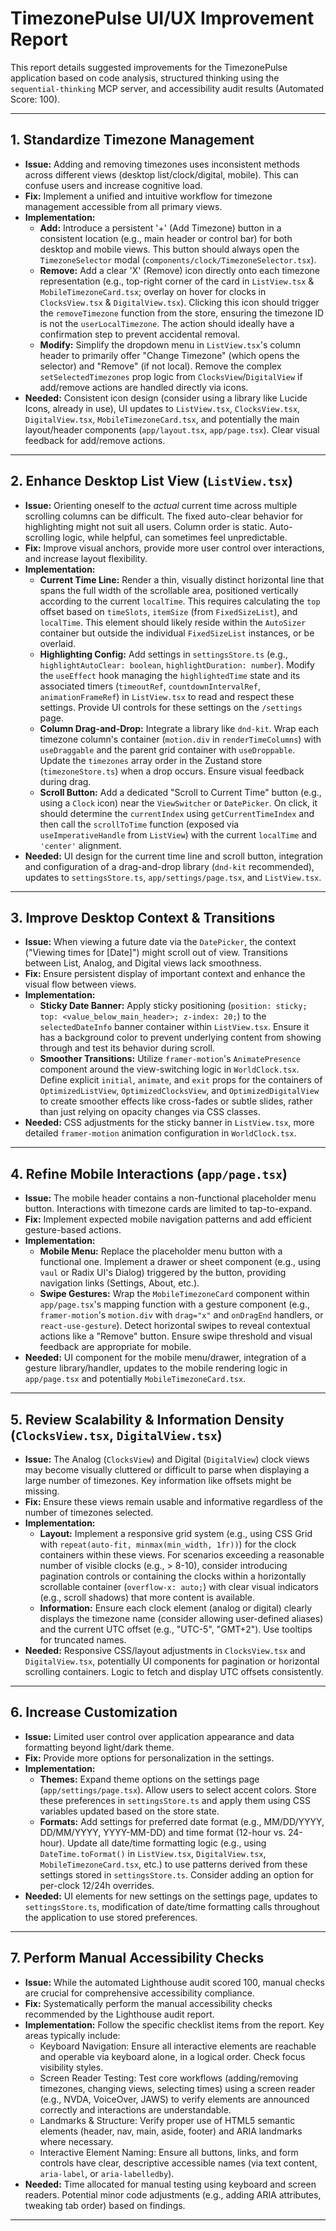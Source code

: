 # TimezonePulse UI/UX Improvement Report

This report details suggested improvements for the TimezonePulse application based on code analysis, structured thinking using the `sequential-thinking` MCP server, and accessibility audit results (Automated Score: 100).

---

## 1. Standardize Timezone Management

*   **Issue:** Adding and removing timezones uses inconsistent methods across different views (desktop list/clock/digital, mobile). This can confuse users and increase cognitive load.
*   **Fix:** Implement a unified and intuitive workflow for timezone management accessible from all primary views.
*   **Implementation:**
    *   **Add:** Introduce a persistent '+' (Add Timezone) button in a consistent location (e.g., main header or control bar) for both desktop and mobile views. This button should always open the `TimezoneSelector` modal (`components/clock/TimezoneSelector.tsx`).
    *   **Remove:** Add a clear 'X' (Remove) icon directly onto each timezone representation (e.g., top-right corner of the card in `ListView.tsx` & `MobileTimezoneCard.tsx`; overlay on hover for clocks in `ClocksView.tsx` & `DigitalView.tsx`). Clicking this icon should trigger the `removeTimezone` function from the store, ensuring the timezone ID is not the `userLocalTimezone`. The action should ideally have a confirmation step to prevent accidental removal.
    *   **Modify:** Simplify the dropdown menu in `ListView.tsx`'s column header to primarily offer "Change Timezone" (which opens the selector) and "Remove" (if not local). Remove the complex `setSelectedTimezones` prop logic from `ClocksView`/`DigitalView` if add/remove actions are handled directly via icons.
*   **Needed:** Consistent icon design (consider using a library like Lucide Icons, already in use), UI updates to `ListView.tsx`, `ClocksView.tsx`, `DigitalView.tsx`, `MobileTimezoneCard.tsx`, and potentially the main layout/header components (`app/layout.tsx`, `app/page.tsx`). Clear visual feedback for add/remove actions.

---

## 2. Enhance Desktop List View (`ListView.tsx`)

*   **Issue:** Orienting oneself to the *actual* current time across multiple scrolling columns can be difficult. The fixed auto-clear behavior for highlighting might not suit all users. Column order is static. Auto-scrolling logic, while helpful, can sometimes feel unpredictable.
*   **Fix:** Improve visual anchors, provide more user control over interactions, and increase layout flexibility.
*   **Implementation:**
    *   **Current Time Line:** Render a thin, visually distinct horizontal line that spans the full width of the scrollable area, positioned vertically according to the current `localTime`. This requires calculating the `top` offset based on `timeSlots`, `itemSize` (from `FixedSizeList`), and `localTime`. This element should likely reside within the `AutoSizer` container but outside the individual `FixedSizeList` instances, or be overlaid.
    *   **Highlighting Config:** Add settings in `settingsStore.ts` (e.g., `highlightAutoClear: boolean`, `highlightDuration: number`). Modify the `useEffect` hook managing the `highlightedTime` state and its associated timers (`timeoutRef`, `countdownIntervalRef`, `animationFrameRef`) in `ListView.tsx` to read and respect these settings. Provide UI controls for these settings on the `/settings` page.
    *   **Column Drag-and-Drop:** Integrate a library like `dnd-kit`. Wrap each timezone column's container (`motion.div` in `renderTimeColumns`) with `useDraggable` and the parent grid container with `useDroppable`. Update the `timezones` array order in the Zustand store (`timezoneStore.ts`) when a drop occurs. Ensure visual feedback during drag.
    *   **Scroll Button:** Add a dedicated "Scroll to Current Time" button (e.g., using a `Clock` icon) near the `ViewSwitcher` or `DatePicker`. On click, it should determine the `currentIndex` using `getCurrentTimeIndex` and then call the `scrollToTime` function (exposed via `useImperativeHandle` from `ListView`) with the current `localTime` and `'center'` alignment.
*   **Needed:** UI design for the current time line and scroll button, integration and configuration of a drag-and-drop library (`dnd-kit` recommended), updates to `settingsStore.ts`, `app/settings/page.tsx`, and `ListView.tsx`.

---

## 3. Improve Desktop Context & Transitions

*   **Issue:** When viewing a future date via the `DatePicker`, the context ("Viewing times for [Date]") might scroll out of view. Transitions between List, Analog, and Digital views lack smoothness.
*   **Fix:** Ensure persistent display of important context and enhance the visual flow between views.
*   **Implementation:**
    *   **Sticky Date Banner:** Apply sticky positioning (`position: sticky; top: <value_below_main_header>; z-index: 20;`) to the `selectedDateInfo` banner container within `ListView.tsx`. Ensure it has a background color to prevent underlying content from showing through and test its behavior during scroll.
    *   **Smoother Transitions:** Utilize `framer-motion`'s `AnimatePresence` component around the view-switching logic in `WorldClock.tsx`. Define explicit `initial`, `animate`, and `exit` props for the containers of `OptimizedListView`, `OptimizedClocksView`, and `OptimizedDigitalView` to create smoother effects like cross-fades or subtle slides, rather than just relying on opacity changes via CSS classes.
*   **Needed:** CSS adjustments for the sticky banner in `ListView.tsx`, more detailed `framer-motion` animation configuration in `WorldClock.tsx`.

---

## 4. Refine Mobile Interactions (`app/page.tsx`)

*   **Issue:** The mobile header contains a non-functional placeholder menu button. Interactions with timezone cards are limited to tap-to-expand.
*   **Fix:** Implement expected mobile navigation patterns and add efficient gesture-based actions.
*   **Implementation:**
    *   **Mobile Menu:** Replace the placeholder menu button with a functional one. Implement a drawer or sheet component (e.g., using `vaul` or Radix UI's Dialog) triggered by the button, providing navigation links (Settings, About, etc.).
    *   **Swipe Gestures:** Wrap the `MobileTimezoneCard` component within `app/page.tsx`'s mapping function with a gesture component (e.g., `framer-motion`'s `motion.div` with `drag="x"` and `onDragEnd` handlers, or `react-use-gesture`). Detect horizontal swipes to reveal contextual actions like a "Remove" button. Ensure swipe threshold and visual feedback are appropriate for mobile.
*   **Needed:** UI component for the mobile menu/drawer, integration of a gesture library/handler, updates to the mobile rendering logic in `app/page.tsx` and potentially `MobileTimezoneCard.tsx`.

---

## 5. Review Scalability & Information Density (`ClocksView.tsx`, `DigitalView.tsx`)

*   **Issue:** The Analog (`ClocksView`) and Digital (`DigitalView`) clock views may become visually cluttered or difficult to parse when displaying a large number of timezones. Key information like offsets might be missing.
*   **Fix:** Ensure these views remain usable and informative regardless of the number of timezones selected.
*   **Implementation:**
    *   **Layout:** Implement a responsive grid system (e.g., using CSS Grid with `repeat(auto-fit, minmax(min_width, 1fr))`) for the clock containers within these views. For scenarios exceeding a reasonable number of visible clocks (e.g., > 8-10), consider introducing pagination controls or containing the clocks within a horizontally scrollable container (`overflow-x: auto;`) with clear visual indicators (e.g., scroll shadows) that more content is available.
    *   **Information:** Ensure each clock element (analog or digital) clearly displays the timezone name (consider allowing user-defined aliases) and the current UTC offset (e.g., "UTC-5", "GMT+2"). Use tooltips for truncated names.
*   **Needed:** Responsive CSS/layout adjustments in `ClocksView.tsx` and `DigitalView.tsx`, potentially UI components for pagination or horizontal scrolling containers. Logic to fetch and display UTC offsets consistently.

---

## 6. Increase Customization

*   **Issue:** Limited user control over application appearance and data formatting beyond light/dark theme.
*   **Fix:** Provide more options for personalization in the settings.
*   **Implementation:**
    *   **Themes:** Expand theme options on the settings page (`app/settings/page.tsx`). Allow users to select accent colors. Store these preferences in `settingsStore.ts` and apply them using CSS variables updated based on the store state.
    *   **Formats:** Add settings for preferred date format (e.g., MM/DD/YYYY, DD/MM/YYYY, YYYY-MM-DD) and time format (12-hour vs. 24-hour). Update all date/time formatting logic (e.g., using `DateTime.toFormat()` in `ListView.tsx`, `DigitalView.tsx`, `MobileTimezoneCard.tsx`, etc.) to use patterns derived from these settings stored in `settingsStore.ts`. Consider adding an option for per-clock 12/24h overrides.
*   **Needed:** UI elements for new settings on the settings page, updates to `settingsStore.ts`, modification of date/time formatting calls throughout the application to use stored preferences.

---

## 7. Perform Manual Accessibility Checks

*   **Issue:** While the automated Lighthouse audit scored 100, manual checks are crucial for comprehensive accessibility compliance.
*   **Fix:** Systematically perform the manual accessibility checks recommended by the Lighthouse audit report.
*   **Implementation:** Follow the specific checklist items from the report. Key areas typically include:
    *   Keyboard Navigation: Ensure all interactive elements are reachable and operable via keyboard alone, in a logical order. Check focus visibility styles.
    *   Screen Reader Testing: Test core workflows (adding/removing timezones, changing views, selecting times) using a screen reader (e.g., NVDA, VoiceOver, JAWS) to verify elements are announced correctly and interactions are understandable.
    *   Landmarks & Structure: Verify proper use of HTML5 semantic elements (header, nav, main, aside, footer) and ARIA landmarks where necessary.
    *   Interactive Element Naming: Ensure all buttons, links, and form controls have clear, descriptive accessible names (via text content, `aria-label`, or `aria-labelledby`).
*   **Needed:** Time allocated for manual testing using keyboard and screen readers. Potential minor code adjustments (e.g., adding ARIA attributes, tweaking tab order) based on findings.

---
